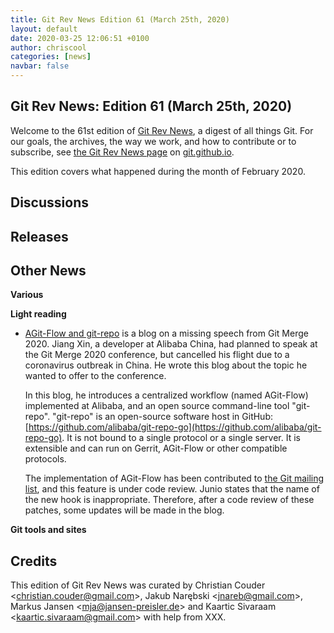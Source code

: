 ```yaml
---
title: Git Rev News Edition 61 (March 25th, 2020)
layout: default
date: 2020-03-25 12:06:51 +0100
author: chriscool
categories: [news]
navbar: false
---
```


## Git Rev News: Edition 61 (March 25th, 2020)

Welcome to the 61st edition of [Git Rev News](https://git.github.io/rev_news/rev_news/),
a digest of all things Git. For our goals, the archives, the way we work, and how to contribute or to
subscribe, see [the Git Rev News page](https://git.github.io/rev_news/rev_news/) on [git.github.io](http://git.github.io).

This edition covers what happened during the month of February 2020.

## Discussions

<!---
### General
-->

<!---
### Reviews
-->

<!---
### Support
-->

<!---
## Developer Spotlight:
-->

## Releases


## Other News

__Various__


__Light reading__

* [AGit-Flow and git-repo](https://git-repo.info/en/2020/03/agit-flow-and-git-repo/)
  is a blog on a missing speech from Git Merge 2020. Jiang Xin, a
  developer at Alibaba China, had planned to speak at the Git Merge 2020
  conference, but cancelled his flight due to a coronavirus outbreak in
  China. He wrote this blog about the topic he wanted to offer to the conference.

  In this blog, he introduces a centralized workflow (named AGit-Flow)
  implemented at Alibaba, and an open source command-line tool "git-repo".
  "git-repo" is an open-source software host in GitHub:
  [https://github.com/alibaba/git-repo-go](https://github.com/alibaba/git-repo-go).
  It is not bound to a single protocol or a single server. It is
  extensible and can run on Gerrit, AGit-Flow or other compatible protocols.

  The implementation of AGit-Flow has been contributed to 
  [the Git mailing list](https://public-inbox.org/git/20200304113312.34229-1-zhiyou.jx@alibaba-inc.com/),
  and this feature is under code review. Junio states that the name of
  the new hook is inappropriate. Therefore, after a code review of these
  patches, some updates will be made in the blog.


__Git tools and sites__


## Credits

This edition of Git Rev News was curated by
Christian Couder &lt;<christian.couder@gmail.com>&gt;,
Jakub Narębski &lt;<jnareb@gmail.com>&gt;,
Markus Jansen &lt;<mja@jansen-preisler.de>&gt; and
Kaartic Sivaraam &lt;<kaartic.sivaraam@gmail.com>&gt;
with help from XXX.
